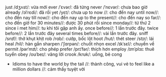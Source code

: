 just /dʒʌst/: vừa mới
ever /ˈɛvər/: đã từng
never /ˈnɛvər/: chưa bao giờ
already /ɔlˈrɛdi/: đã rồi
yet /yɛt/: chưa
up to now //: cho đến nay
until now//: cho đến nay
till now//: cho đến nay
up to the present//: cho đến nay
so far//: cho đến giờ
for 30 minutes//: được 30 phút rồi
since monday//: từ thứ 2
since i met him//: tu khi tôi gặp anh ấy.
once before//: 1 lần trước đây.
twice before//: 2 lần trước đây
several times before//: vài lần trước đây.
sniff /snɪf/: thở khụt khịt
rob /rɑb/: cướp, bốc lột
hoot /hut/: thét
steer /stɪr/: lái
heal /hil/: hàn gắn
sharpen /ˈʃɑrpən/: chuốt nhọn
excel /ɪkˈsɛl/: chuyền về
permit /pərˈmɪt/: cho phép
prefer /prɪˈfər/: thích hơn
employ /ɪmˈplɔɪ: thuê tuyển
obey /oʊˈbeɪ/: vâng lời
crook /krʊk/: uống, bẻ cong

* Idioms
to have the world by the tail //: thành công, vui vẻ
to feel like a million dollars //: cảm thấy tuyệt vời
